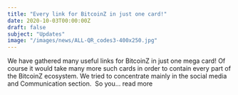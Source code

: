 ```yaml
---
title: "Every link for BitcoinZ in just one card!"
date: 2020-10-03T00:00:00Z
draft: false
subject: "Updates"
image: "/images/news/ALL-QR_codes3-400x250.jpg"
---
```


We have gathered many useful links for BitcoinZ in just one mega card! Of course it would take many more such cards in order to contain every part of the BitcoinZ ecosystem. We tried to concentrate mainly in the social media and Communication section.  So you...
read more

